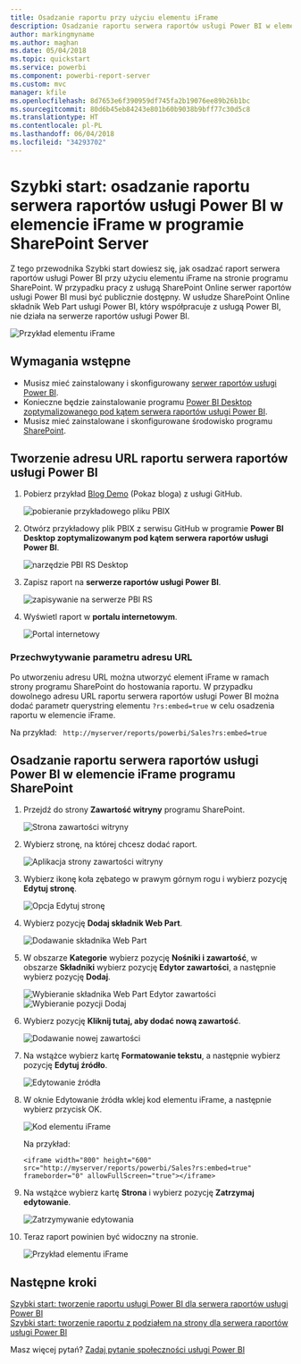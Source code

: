 ```yaml
---
title: Osadzanie raportu przy użyciu elementu iFrame
description: Osadzanie raportu serwera raportów usługi Power BI w elemencie iFrame w programie SharePoint Server
author: markingmyname
ms.author: maghan
ms.date: 05/04/2018
ms.topic: quickstart
ms.service: powerbi
ms.component: powerbi-report-server
ms.custom: mvc
manager: kfile
ms.openlocfilehash: 8d7653e6f390959df745fa2b19076ee89b26b1bc
ms.sourcegitcommit: 80d6b45eb84243e801b60b9038b9bff77c30d5c8
ms.translationtype: HT
ms.contentlocale: pl-PL
ms.lasthandoff: 06/04/2018
ms.locfileid: "34293702"
---
```

# <a name="quickstart-embed-a-power-bi-report-server-report-using-an-iframe-in-sharepoint-server"></a>Szybki start: osadzanie raportu serwera raportów usługi Power BI w elemencie iFrame w programie SharePoint Server

Z tego przewodnika Szybki start dowiesz się, jak osadzać raport serwera raportów usługi Power BI przy użyciu elementu iFrame na stronie programu SharePoint. W przypadku pracy z usługą SharePoint Online serwer raportów usługi Power BI musi być publicznie dostępny. W usłudze SharePoint Online składnik Web Part usługi Power BI, który współpracuje z usługą Power BI, nie działa na serwerze raportów usługi Power BI. 

![Przykład elementu iFrame](media/quickstart-embed/quickstart_embed_01.png)
## <a name="prerequisites"></a>Wymagania wstępne
* Musisz mieć zainstalowany i skonfigurowany [serwer raportów usługi Power BI](https://powerbi.microsoft.com/en-us/report-server/).
* Konieczne będzie zainstalowanie programu [Power BI Desktop zoptymalizowanego pod kątem serwera raportów usługi Power BI](install-powerbi-desktop.md).
* Musisz mieć zainstalowane i skonfigurowane środowisko programu [SharePoint](https://docs.microsoft.com/en-us/sharepoint/install/install).

## <a name="creating-the-power-bi-report-server-report-url"></a>Tworzenie adresu URL raportu serwera raportów usługi Power BI

1. Pobierz przykład [Blog Demo](https://github.com/Microsoft/powerbi-desktop-samples) (Pokaz bloga) z usługi GitHub.

    ![pobieranie przykładowego pliku PBIX](media/quickstart-embed/quickstart_embed_14.png)

2. Otwórz przykładowy plik PBIX z serwisu GitHub w programie **Power BI Desktop zoptymalizowanym pod kątem serwera raportów usługi Power BI**.

    ![narzędzie PBI RS Desktop](media/quickstart-embed/quickstart_embed_02.png)

3. Zapisz raport na **serwerze raportów usługi Power BI**. 

    ![zapisywanie na serwerze PBI RS](media/quickstart-embed/quickstart_embed_03.png)

4. Wyświetl raport w **portalu internetowym**.

    ![Portal internetowy](media/quickstart-embed/quickstart_embed_04.png)

### <a name="capturing-the-url-parameter"></a>Przechwytywanie parametru adresu URL

Po utworzeniu adresu URL można utworzyć element iFrame w ramach strony programu SharePoint do hostowania raportu. W przypadku dowolnego adresu URL raportu serwera raportów usługi Power BI można dodać parametr querystring elementu `?rs:embed=true` w celu osadzenia raportu w elemencie iFrame. 

   Na przykład:
    ``` 
    http://myserver/reports/powerbi/Sales?rs:embed=true
    ```
## <a name="embedding-a-power-bi-report-server-report-in-a-sharepoint-iframe"></a>Osadzanie raportu serwera raportów usługi Power BI w elemencie iFrame programu SharePoint

1. Przejdź do strony **Zawartość witryny** programu SharePoint.

    ![Strona zawartości witryny](media/quickstart-embed/quickstart_embed_05.png)

2. Wybierz stronę, na której chcesz dodać raport.

    ![Aplikacja strony zawartości witryny](media/quickstart-embed/quickstart_embed_06.png)

3. Wybierz ikonę koła zębatego w prawym górnym rogu i wybierz pozycję **Edytuj stronę**.

    ![Opcja Edytuj stronę](media/quickstart-embed/quickstart_embed_07.png)

4. Wybierz pozycję **Dodaj składnik Web Part**.

    ![Dodawanie składnika Web Part](media/quickstart-embed/quickstart_embed_08.png)

5. W obszarze **Kategorie** wybierz pozycję **Nośniki i zawartość**, w obszarze **Składniki** wybierz pozycję **Edytor zawartości**, a następnie wybierz pozycję **Dodaj**.

    ![Wybieranie składnika Web Part Edytor zawartości](media/quickstart-embed/quickstart_embed_09.png) ![Wybieranie pozycji Dodaj](media/quickstart-embed/quickstart_embed_091.png)

6. Wybierz pozycję **Kliknij tutaj, aby dodać nową zawartość**.

    ![Dodawanie nowej zawartości](media/quickstart-embed/quickstart_embed_10.png)

7. Na wstążce wybierz kartę **Formatowanie tekstu**, a następnie wybierz pozycję **Edytuj źródło**.

     ![Edytowanie źródła](media/quickstart-embed/quickstart_embed_11.png)

8. W oknie Edytowanie źródła wklej kod elementu iFrame, a następnie wybierz przycisk OK.

    ![Kod elementu iFrame](media/quickstart-embed/quickstart_embed_12.png)

     Na przykład:
     ```
     <iframe width="800" height="600" src="http://myserver/reports/powerbi/Sales?rs:embed=true" frameborder="0" allowFullScreen="true"></iframe>
     ```

9. Na wstążce wybierz kartę **Strona** i wybierz pozycję **Zatrzymaj edytowanie**.

    ![Zatrzymywanie edytowania](media/quickstart-embed/quickstart_embed_13.png)

10. Teraz raport powinien być widoczny na stronie.

    ![Przykład elementu iFrame](media/quickstart-embed/quickstart_embed_01.png)

## <a name="next-steps"></a>Następne kroki

[Szybki start: tworzenie raportu usługi Power BI dla serwera raportów usługi Power BI](quickstart-create-powerbi-report.md)  
[Szybki start: tworzenie raportu z podziałem na strony dla serwera raportów usługi Power BI](quickstart-create-paginated-report.md)  

Masz więcej pytań? [Zadaj pytanie społeczności usługi Power BI](https://community.powerbi.com/) 